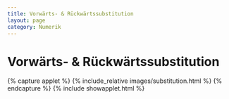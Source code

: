 ```yaml
---
title: Vorwärts- & Rückwärtssubstitution
layout: page
category: Numerik
---
```


# Vorwärts- & Rückwärtssubstitution


{% capture applet %} {% include_relative images/substitution.html %} {% endcapture %}
{% include showapplet.html %}
